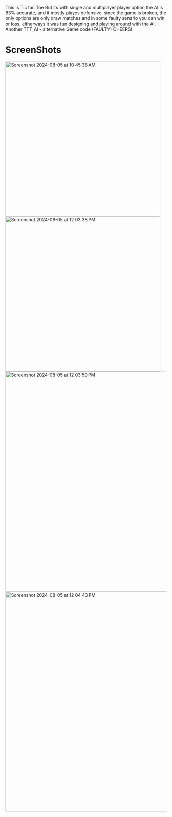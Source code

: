 This is Tic tac Toe
But its with single and multiplayer player option 
the AI is 83% accurate, and it mostly playes defensive, since the game is broken, the only options are only draw matches and in some faulty senario you can win or loss, 
eitherways it was fun designing and playing around with the AI.
Another TTT_AI - alternative Game code (FAULTY)
CHEERS!
# ScreenShots
<img width="484" alt="Screenshot 2024-08-05 at 10 45 38 AM" src="https://github.com/user-attachments/assets/8908b05a-ca12-471a-a72c-36d8911ac53f">


<img width="484" alt="Screenshot 2024-08-05 at 12 03 38 PM" src="https://github.com/user-attachments/assets/b25e2d96-76cf-4104-a41a-c54c469e4fd3">

<img width="687" alt="Screenshot 2024-08-05 at 12 03 59 PM" src="https://github.com/user-attachments/assets/409192e3-61d7-429d-9ee2-8f8652c68036">

<img width="687" alt="Screenshot 2024-08-05 at 12 04 43 PM" src="https://github.com/user-attachments/assets/0934ecdd-0774-4b97-8a53-092e35eb1f8f">
